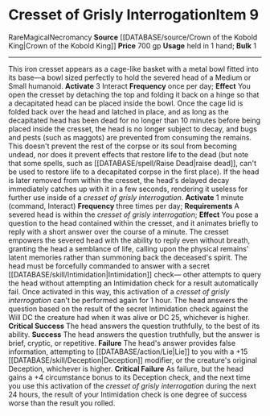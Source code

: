 ﻿---
bulk: '1'
id: '1726'
item_category: Held Items
level: '9'
name: Cresset of Grisly Interrogation
price: 700 gp
rarity: Rare
school: Necromancy
source: '[[DATABASE/source/Crown of the Kobold King|Crown of the Kobold King]]'
subcategory: helditem
trait:
- '[[DATABASE/trait/Magical|Magical]]'
- '[[DATABASE/trait/Necromancy|Necromancy]]'
- '[[DATABASE/trait/Rare|Rare]]'
type: Item
usage: held in 1 hand

---
# Cresset of Grisly Interrogation<span class="item-type">Item 9</span>

<span class="trait-rare item-trait">Rare</span><span class="item-trait">Magical</span><span class="item-trait">Necromancy</span>
**Source** [[DATABASE/source/Crown of the Kobold King|Crown of the Kobold King]]
**Price** 700 gp
**Usage** held in 1 hand; **Bulk** 1

---
This iron cresset appears as a cage-like basket with a metal bowl fitted into its base—a bowl sized perfectly to hold the severed head of a Medium or Small humanoid.
**Activate** <span class="action-icon">3</span> Interact **Frequency** once per day; **Effect** You open the cresset by detaching the top and folding it back on a hinge so that a decapitated head can be placed inside the bowl. Once the cage lid is folded back over the head and latched in place, and as long as the decapitated head has been dead for no longer than 10 minutes before being placed inside the cresset, the head is no longer subject to decay, and bugs and pests (such as maggots) are prevented from consuming the remains. This doesn't prevent the rest of the corpse or its soul from becoming undead, nor does it prevent effects that restore life to the dead (but note that some spells, such as [[DATABASE/spell/Raise Dead|raise dead]], can't be used to restore life to a decapitated corpse in the first place). If the head is later removed from within the cresset, the head's delayed decay immediately catches up with it in a few seconds, rendering it useless for further use inside of a _cresset of grisly interrogation_.
**Activate** 1 minute (command, Interact) **Frequency** three times per day; **Requirements** A severed head is within the _cresset of grisly interrogation_; **Effect** You pose a question to the head contained within the cresset, and it animates briefly to reply with a short answer over the course of a minute. The cresset empowers the severed head with the ability to reply even without breath, granting the head a semblance of life, calling upon the physical remains' latent memories rather than summoning back the deceased's spirit. The head must be forcefully commanded to answer with a secret [[DATABASE/skill/Intimidation|Intimidation]] check— other attempts to query the head without attempting an Intimidation check for a result automatically fail. Once activated in this way, this activation of a _cresset of grisly interrogation_ can't be performed again for 1 hour. The head answers the question based on the result of the secret Intimidation check against the Will DC the creature had when it was alive or DC 25, whichever is higher.
**Critical Success** The head answers the question truthfully, to the best of its ability.
**Success** The head answers the question truthfully, but the answer is brief, cryptic, or repetitive.
**Failure** The head's answer provides false information, attempting to [[DATABASE/action/Lie|Lie]] to you with a +15 [[DATABASE/skill/Deception|Deception]] modifier, or the creature's original Deception, whichever is higher.
**Critical Failure** As failure, but the head gains a +4 circumstance bonus to its Deception check, and the next time you use this activation of the _cresset of grisly interrogation_ during the next 24 hours, the result of your Intimidation check is one degree of success worse than the result you rolled.